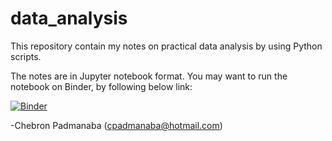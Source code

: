 # data_analysis

This repository contain my notes on practical data analysis by using Python scripts.

The notes are in Jupyter notebook format. You may want to run the notebook on Binder, by following below link:

[![Binder](https://mybinder.org/badge_logo.svg)](https://mybinder.org/v2/gh/cpadmanaba/data_analysis/master)

-Chebron Padmanaba (cpadmanaba@hotmail.com)
